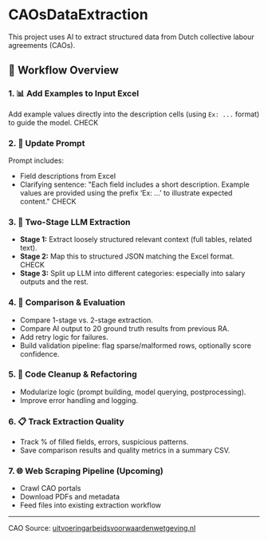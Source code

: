 # CAOsDataExtraction

This project uses AI to extract structured data from Dutch collective labour agreements (CAOs).

## 🔄 Workflow Overview

### 1. 📊 Add Examples to Input Excel
Add example values directly into the description cells (using `Ex: ...` format) to guide the model.
CHECK

### 2. 🧠 Update Prompt
Prompt includes:
- Field descriptions from Excel
- Clarifying sentence: "Each field includes a short description. Example values are provided using the prefix ‘Ex: …’ to illustrate expected content."
CHECK

### 3. 🔁 Two-Stage LLM Extraction
- **Stage 1:** Extract loosely structured relevant context (full tables, related text).
- **Stage 2:** Map this to structured JSON matching the Excel format.
CHECK 
- **Stage 3:** Split up LLM into different categories: especially into salary outputs and the rest.

### 4. 🧪 Comparison & Evaluation
- Compare 1-stage vs. 2-stage extraction.
- Compare AI output to 20 ground truth results from previous RA.
- Add retry logic for failures.
- Build validation pipeline: flag sparse/malformed rows, optionally score confidence.

### 5. 🧼 Code Cleanup & Refactoring
- Modularize logic (prompt building, model querying, postprocessing).
- Improve error handling and logging.

### 6. 📋 Track Extraction Quality
- Track % of filled fields, errors, suspicious patterns.
- Save comparison results and quality metrics in a summary CSV.

### 7. 🌐 Web Scraping Pipeline (Upcoming)
- Crawl CAO portals
- Download PDFs and metadata
- Feed files into existing extraction workflow

---
CAO Source: [uitvoeringarbeidsvoorwaardenwetgeving.nl](https://www.uitvoeringarbeidsvoorwaardenwetgeving.nl/mozard/!suite16.scherm1168?mGmr=66)
